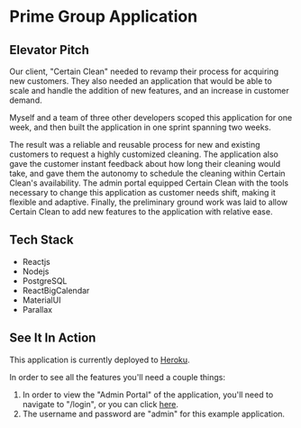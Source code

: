 # Prime Group Application

## Elevator Pitch

Our client, "Certain Clean" needed to revamp their process for acquiring new customers. They also needed an application that would be able to scale and handle the addition of new features, and an increase in customer demand.

Myself and a team of three other developers scoped this application for one week, and then built the application in one sprint spanning two weeks.

The result was a reliable and reusable process for new and existing customers to request a highly customized cleaning.  The application also gave the customer instant feedback about how long their cleaning would take, and gave them the autonomy to schedule the cleaning within Certain Clean's availability.  The admin portal equipped Certain Clean with the tools necessary to change this application as customer needs shift, making it flexible and adaptive.  Finally, the preliminary ground work was laid to allow Certain Clean to add new features to the application with relative ease.

## Tech Stack
- Reactjs
- Nodejs
- PostgreSQL
- ReactBigCalendar
- MaterialUI
- Parallax

## See It In Action

This application is currently deployed to [Heroku](https://damp-cliffs-99667.herokuapp.com/#/home).

In order to see all the features you'll need a couple things:
1. In order to view the "Admin Portal" of the application, you'll need to navigate to "/login", or you can click [here](https://damp-cliffs-99667.herokuapp.com/#/login).
2. The username and password are "admin" for this example application.